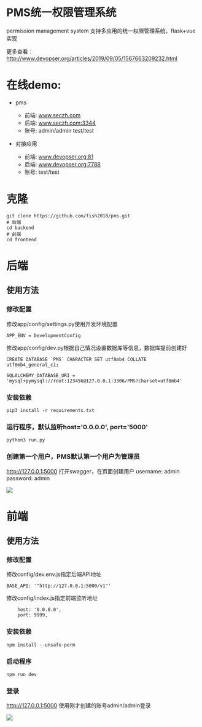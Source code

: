 # PMS统一权限管理系统
permission management system 支持多应用的统一权限管理系统，flask+vue实现

更多查看： http://www.devopser.org/articles/2019/09/05/1567663209232.html

# 在线demo:

- pms
  - 前端: www.seczh.com
  - 后端: www.seczh.com:3344
  - 账号: admin/admin test/test

- 对接应用
  - 前端: www.devopser.org:81
  - 后端: www.devopser.org:7788
  - 账号: test/test

# 克隆
```
git clone https://github.com/fish2018/pms.git
# 后端
cd backend
# 前端
cd frontend
```

# 后端

## 使用方法

### 修改配置
修改app/config/settings.py使用开发环境配置
```
APP_ENV = DevelopmentConfig
```
修改app/config/dev.py根据自己情况设置数据库等信息，数据库提前创建好
```
CREATE DATABASE `PMS` CHARACTER SET utf8mb4 COLLATE utf8mb4_general_ci;
```
```
SQLALCHEMY_DATABASE_URI = 'mysql+pymysql://root:123456@127.0.0.1:3306/PMS?charset=utf8mb4'
```
### 安装依赖
```
pip3 install -r requirements.txt
```

### 运行程序，默认监听host='0.0.0.0', port='5000'
```
python3 run.py
```

### 创建第一个用户，PMS默认第一个用户为管理员
http://127.0.0.1:5000 打开swagger，在页面创建用户 username: admin password: admin

![](https://raw.githubusercontent.com/fish2018/pms-template/master/img/backend.jpg)

# 前端

## 使用方法

### 修改配置
修改config/dev.env.js指定后端API地址
```
BASE_API: '"http://127.0.0.1:5000/v1"'
```
修改config/index.js指定前端监听地址
```
    host: '0.0.0.0',
    port: 9999,
```

### 安装依赖
```
npm install --unsafe-perm
```

### 启动程序
```
npm run dev
```

### 登录
http://127.0.0.1:5000 使用刚才创建的账号admin/admin登录

![](https://raw.githubusercontent.com/fish2018/pms-template/master/img/frontend.jpg)
